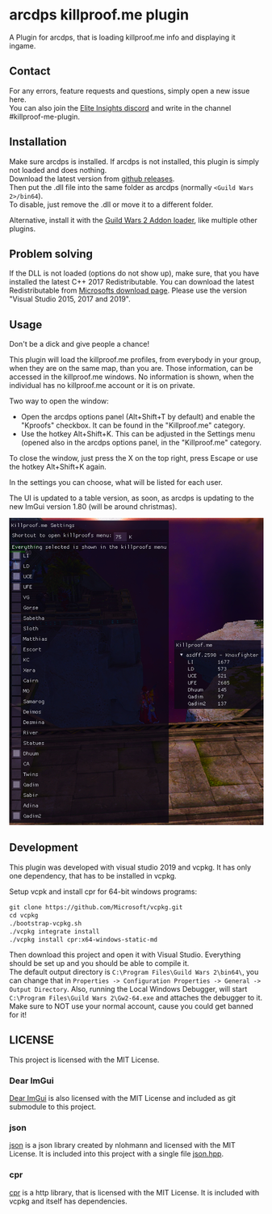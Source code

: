 # arcdps killproof.me plugin
A Plugin for arcdps, that is loading killproof.me info and displaying it ingame.

## Contact
For any errors, feature requests and questions, simply open a new issue here.  
You can also join the [Elite Insights discord](https://discord.gg/dCDEPXx) and write in the channel #killproof-me-plugin.  

## Installation
Make sure arcdps is installed. If arcdps is not installed, this plugin is simply not loaded and does nothing.  
Download the latest version from [github releases](https://github.com/knoxfighter/arcdps-killproof.me-plugin/releases/latest).  
Then put the .dll file into the same folder as arcdps (normally `<Guild Wars 2>/bin64`).  
To disable, just remove the .dll or move it to a different folder.

Alternative, install it with the [Guild Wars 2 Addon loader](https://github.com/fmmmlee/GW2-Addon-Manager/), like multiple other plugins.

## Problem solving
If the DLL is not loaded (options do not show up), make sure, that you have installed the latest C++ 2017 Redistributable.
You can download the latest Redistributable from [Microsofts download page](https://support.microsoft.com/en-gb/help/2977003/the-latest-supported-visual-c-downloads).
Please use the version "Visual Studio 2015, 2017 and 2019".

## Usage
Don't be a dick and give people a chance!

This plugin will load the killproof.me profiles, from everybody in your group, when they are on the same map, than you are. Those information, can be accessed in the killproof.me windows. No information is shown, when the individual has no killproof.me account or it is on private.

Two way to open the window:  
- Open the arcdps options panel (Alt+Shift+T by default) and enable the "Kproofs" checkbox. It can be found in the "Killproof.me" category.
- Use the hotkey Alt+Shift+K. This can be adjusted in the Settings menu (opened also in the arcdps options panel, in the "Killproof.me" category.

To close the window, just press the X on the top right, press Escape or use the hotkey Alt+Shift+K again.

In the settings you can choose, what will be listed for each user.

The UI is updated to a table version, as soon, as arcdps is updating to the new ImGui version 1.80 (will be around christmas).

![Ingame screenshot](screenshot.png)

## Development

This plugin was developed with visual studio 2019 and vcpkg. It has only one dependency, that has to be installed in vcpkg.

Setup vcpk and install cpr for 64-bit windows programs:
```
git clone https://github.com/Microsoft/vcpkg.git
cd vcpkg
./bootstrap-vcpkg.sh
./vcpkg integrate install
./vcpkg install cpr:x64-windows-static-md
```

Then download this project and open it with Visual Studio. Everything should be set up and you should be able to compile it.  
The default output directory is `C:\Program Files\Guild Wars 2\bin64\`, you can change that in `Properties -> Configuration Properties -> General -> Output Directory`. Also, running the Local Windows Debugger, will start `C:\Program Files\Guild Wars 2\Gw2-64.exe` and attaches the debugger to it. Make sure to NOT use your normal account, cause you could get banned for it!

## LICENSE

This project is licensed with the MIT License.

### Dear ImGui
[Dear ImGui](https://github.com/ocornut/imgui) is also licensed with the MIT License and included as git submodule to this project.

### json
[json](https://github.com/nlohmann/json) is a json library created by nlohmann and licensed with the MIT License. It is included into this project with a single file [json.hpp](/json.hpp).

### cpr
[cpr](https://github.com/whoshuu/cpr) is a http library, that is licensed with the MIT License. It is included with vcpkg and itself has dependencies.

